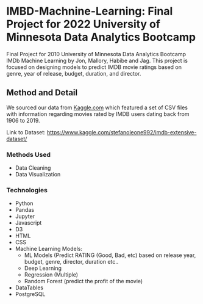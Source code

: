 # IMBD-Machnine-Learning: Final Project for 2022 University of Minnesota Data Analytics Bootcamp

Final Project for 2010 University of Minnesota  Data Analytics Bootcamp IMDb Machine Learning by Jon, Mallory, Habibe and Jag. This project is focused on designing models to predict IMDB movie ratings based on genre, year of release, budget, duration, and director.

## Method and Detail

 We sourced our data from [Kaggle.com](https://www.kaggle.com/stefanoleone992/imdb-extensive-dataset/) which featured a set of CSV files with information regarding movies rated by IMDB users dating back from 1906 to 2019.

Link to Dataset: https://www.kaggle.com/stefanoleone992/imdb-extensive-dataset/

### Methods Used
* Data Cleaning
* Data Visualization

### Technologies
* Python
* Pandas
* Jupyter
* Javascript
* D3
* HTML
* CSS
* Machine Learning Models: 
  - ML Models (Predict RATING (Good, Bad, etc) based on release year, budget, genre, director, duration etc.. 
  - Deep Learning
  - Regression (Multiple)
  - Random Forest (predict the profit of the movie)
* DataTables
* PostgreSQL
